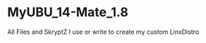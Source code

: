 MyUBU_14-Mate_1.8
=================

All Files and SkryptZ I use or write to create my custom LinxDistro
